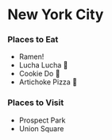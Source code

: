 # New York City

### Places to Eat
- Ramen! 
- Lucha Lucha :burrito:
- Cookie Do :cookie:
- Artichoke Pizza :pizza:

### Places to Visit
- Prospect Park
- Union Square

